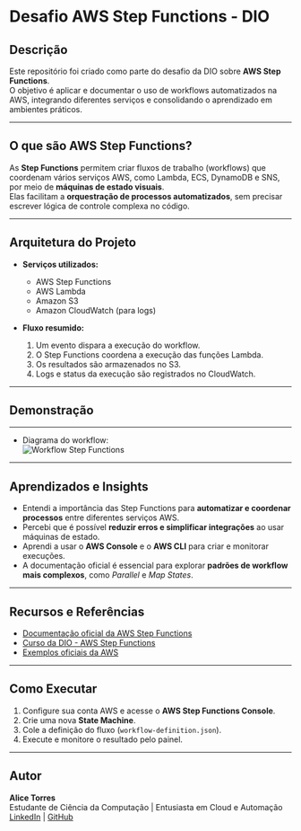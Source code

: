 #  Desafio AWS Step Functions - DIO

##  Descrição
Este repositório foi criado como parte do desafio da DIO sobre **AWS Step Functions**.  
O objetivo é aplicar e documentar o uso de workflows automatizados na AWS, integrando diferentes serviços e consolidando o aprendizado em ambientes práticos.

---

##  O que são AWS Step Functions?
As **Step Functions** permitem criar fluxos de trabalho (workflows) que coordenam vários serviços AWS, como Lambda, ECS, DynamoDB e SNS, por meio de **máquinas de estado visuais**.  
Elas facilitam a **orquestração de processos automatizados**, sem precisar escrever lógica de controle complexa no código.

---

##  Arquitetura do Projeto
- **Serviços utilizados:**
  - AWS Step Functions
  - AWS Lambda
  - Amazon S3
  - Amazon CloudWatch (para logs)

- **Fluxo resumido:**
  1. Um evento dispara a execução do workflow.
  2. O Step Functions coordena a execução das funções Lambda.
  3. Os resultados são armazenados no S3.
  4. Logs e status da execução são registrados no CloudWatch.


---

##  Demonstração
---
- Diagrama do workflow:  
  ![Workflow Step Functions](https://docs.aws.amazon.com/images/step-functions/latest/dg/images/step-functions-example.png)


---

##  Aprendizados e Insights
- Entendi a importância das Step Functions para **automatizar e coordenar processos** entre diferentes serviços AWS.
- Percebi que é possível **reduzir erros e simplificar integrações** ao usar máquinas de estado.
- Aprendi a usar o **AWS Console** e o **AWS CLI** para criar e monitorar execuções.
- A documentação oficial é essencial para explorar **padrões de workflow mais complexos**, como *Parallel* e *Map States*.

---

##  Recursos e Referências
- [Documentação oficial da AWS Step Functions](https://docs.aws.amazon.com/step-functions)
- [Curso da DIO - AWS Step Functions](https://web.dio.me/)
- [Exemplos oficiais da AWS](https://github.com/aws-samples)

---

##  Como Executar
1. Configure sua conta AWS e acesse o **AWS Step Functions Console**.
2. Crie uma nova **State Machine**.
3. Cole a definição do fluxo (`workflow-definition.json`).
4. Execute e monitore o resultado pelo painel.

---

##  Autor
**Alice Torres**  
Estudante de Ciência da Computação | Entusiasta em Cloud e Automação  
[LinkedIn](#) | [GitHub](#)
